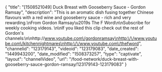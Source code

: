 {
    "title": "[1508521049] Duck Breast with Gooseberry Sauce - Gordon Ramsay",
    "description": "This is an aromatic dish fusing together Chinese flavours with a red wine and gooseberry sauce - rich and very rewarding.\nFrom Gordon Ramsay\u2019s The F Word\n\nSubscribe for weekly cooking videos. \n\nIf you liked this clip check out the rest of Gordon's channels:\n\nhttp:\/\/www.youtube.com\/gordonramsay\nhttp:\/\/www.youtube.com\/kitchennightmares\nhttp:\/\/www.youtube.com\/thefword",
    "channelid": "123179143",
    "videoid": "123179083",
    "date_created": "1449943200",
    "date_modified": "1508373257",
    "type": "captivate",
    "layout": "channelVideo",
    "url": "\/food-network\/duck-breast-with-gooseberry-sauce-gordon-ramsay\/123179143-123179083"
}